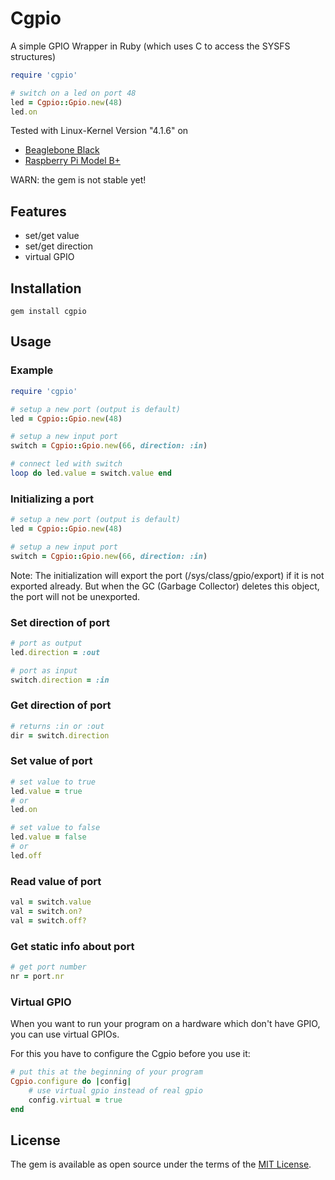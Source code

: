 # Cgpio

A simple GPIO Wrapper in Ruby (which uses C to access the SYSFS structures)

```ruby
require 'cgpio'

# switch on a led on port 48
led = Cgpio::Gpio.new(48)
led.on
```

Tested with Linux-Kernel Version "4.1.6" on
* [Beaglebone Black](http://beagleboard.org/black)  
* [Raspberry Pi Model B+](https://www.raspberrypi.org/products/model-b-plus/)

WARN: the gem is not stable yet!

## Features
* set/get value
* set/get direction
* virtual GPIO

## Installation
```
gem install cgpio
```

## Usage
### Example
```ruby
require 'cgpio'

# setup a new port (output is default)
led = Cgpio::Gpio.new(48)

# setup a new input port
switch = Cgpio::Gpio.new(66, direction: :in)

# connect led with switch
loop do led.value = switch.value end
```

### Initializing a port
```ruby
# setup a new port (output is default)
led = Cgpio::Gpio.new(48)

# setup a new input port
switch = Cgpio::Gpio.new(66, direction: :in)
```

Note: The initialization will export the port (/sys/class/gpio/export) if it is
not exported already. But when the GC (Garbage Collector) deletes this object,
the port will not be unexported.

### Set direction of port
```ruby
# port as output
led.direction = :out

# port as input
switch.direction = :in
```

### Get direction of port
```ruby
# returns :in or :out
dir = switch.direction
```

### Set value of port
```ruby
# set value to true
led.value = true
# or
led.on

# set value to false
led.value = false
# or
led.off
```

### Read value of port
```ruby
val = switch.value
val = switch.on?
val = switch.off?
```

### Get static info about port
```ruby
# get port number
nr = port.nr
```

### Virtual GPIO
When you want to run your program on a hardware which don't have GPIO, you can
use virtual GPIOs.

For this you have to configure the Cgpio before you use it:
```ruby
# put this at the beginning of your program
Cgpio.configure do |config|
    # use virtual gpio instead of real gpio
    config.virtual = true
end
```

## License

The gem is available as open source under the terms of the [MIT License](http://opensource.org/licenses/MIT).
